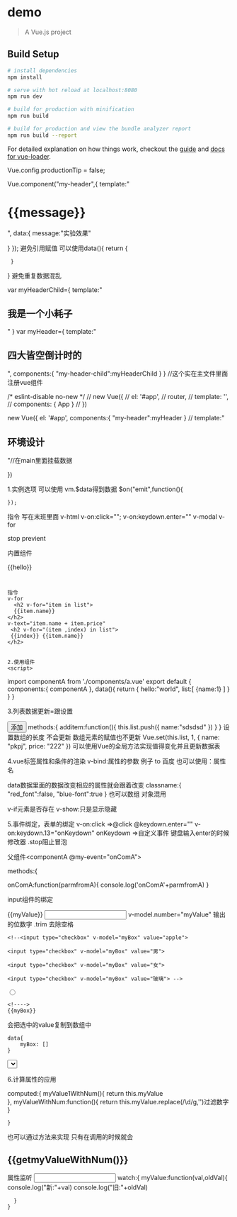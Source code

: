 # demo

> A Vue.js project

## Build Setup

``` bash
# install dependencies
npm install

# serve with hot reload at localhost:8080
npm run dev

# build for production with minification
npm run build

# build for production and view the bundle analyzer report
npm run build --report
```

For detailed explanation on how things work, checkout the [guide](http://vuejs-templates.github.io/webpack/) and [docs for vue-loader](http://vuejs.github.io/vue-loader).

Vue.config.productionTip = false;

Vue.component("my-header",{
  template:"<h1>{{message}}</h1>",
  data:{
    message:"实验效果" 

  }
});
 避免引用赋值 可以使用data(){
     return {

     }
 }
避免重复数据混乱








var myHeaderChild={
  template:"<h2>我是一个小耗子</h2>"
}
var myHeader={
  template:"<h2>四大皆空倒计时的 <my-header-child></my-header-child></h2>",
  components:{
    "my-header-child":myHeaderChild
  }
}
//这个实在主文件里面注册vue组件

/* eslint-disable no-new */
// new Vue({
//   el: '#app',
//   router,
//   template: '<App/>',
//   components: { App }
// })

new Vue({
  el: '#app',
  components:{
    "my-header":myHeader
  }
  // template:"<h2>环境设计</h2>"//在main里面挂载数据
 
})


1.实例选项
    可以使用 vm.$data得到数据
    $on("emit",function(){

    });


指令 写在末班里面
v-html
v-on:click="";
v-on:keydown.enter=""
v-modal
v-for

stop
previent

内置组件


  {{hello}}
    <h1 v-text="hello"></h1>
    <h2 v-html="hello"></h2>

    指令
    v-for
      <h2 v-for="item in list">
      {{item.name}}
    </h2>
    v-text="item.name + item.price"
     <h2 v-for="(item ,index) in list">
     {{index}} {{item.name}}
    </h2>


    2.使用组件
    <script>
 import componentA from './components/a.vue'
export default {
  components:{
    componentA
  },
  data(){
    return {
      hello:"world",
      list:[
        {name:1}
      ]
    }
  }
}
</script>


3.列表数据更新=跟设置

 <button v-on:click="additem">添加</button>
methods:{
      additem:function(){
        this.list.push({
          name:"sdsdsd"
        })
      }
    }
设置数组的长度 不会更新
数组元素的赋值也不更新 
Vue.set(this.list, 1, {
name: "pkpj",
price: "222"
})
可以使用Vue的全局方法实现值得变化并且更新数据表


4.vue标签属性和条件的渲染
v-bind:属性的参数   例子
 <a v-bind:href="link">to 百度</a>
 也可以使用：属性名

 data数据里面的数据改变相应的属性就会跟着改变
classname:{
  "red_font":false,
  "blue-font":true
}
也可以数组 对象混用

v-if元素是否存在
v-show:只是显示隐藏


5.事件绑定，表单的绑定
v-on:click =>@click
@keydown.enter=""
v-on:keydown.13="onKeydown"
onKeydown =>自定义事件
键盘输入enter的时候
修改器
.stop阻止冒泡

<template>
    <div>
    
        {{hello}}
    
        <button @click="emitMyEvent">点一下</button>
    
    </div>
</template>

<script>
    export default {
    
        data() {
    
            return {
    
                hello: " i am A"
    
            }
    
        },
    
        methods: {
    
            emitMyEvent() {
                this.$emit("my-event", this.hello)

                <!--这里子组件传递事件名称和数据-->
    
            }
    
        }
    
    }
</script>


父组件<componentA @my-event="onComA"></componentA>

methods:{

onComA:function(parmfromA){
    console.log('onComA'+parmfromA)
}

input组件的绑定
<!--parmfromA这里是传递过来的参数-->
   {{myValue}}
<input type="text" v-model="myValue">
v-model.number="myValue" 输出的位数字
      .trim 去除空格

    <!--<input type="checkbox" v-model="myBox" value="apple">

    <input type="checkbox" v-model="myBox" value="男">

    <input type="checkbox" v-model="myBox" value="女">

    <input type="checkbox" v-model="myBox" value="玻璃"> -->

  <input type="radio" v-model="myBox" value="玻璃">



    <!---->
    {{myBox}}
会把选中的value复制到数组中
 
    data{
        myBox: []
    }
 <select name="" id="" v-model="selection">
    
    <option value="1">1</option>
     <option value="2">2</option>
     <option value="3">是</option>
     
    <!--根据value的值参与选中-->
       <option value="4">4</option>
        <option value="5">5</option>
  
  </select>




6.计算属性的应用

 computed:{
      myValue1WithNum(){
        return  this.myValue  
      },
      myValueWithNum:function(){
         return  this.myValue.replace(/\d/g,'')过滤数字
      }

    }
  也可以通过方法来实现
  只有在调用的时候就会
   <h2>{{getmyValueWithNum()}}</h2>


  属性监听
    <input type="text" v-model="myValue">
  watch:{
      myValue:function(val,oldVal){
        console.log("新:"+val)
        console.log("旧:"+oldVal)

      }
    } 